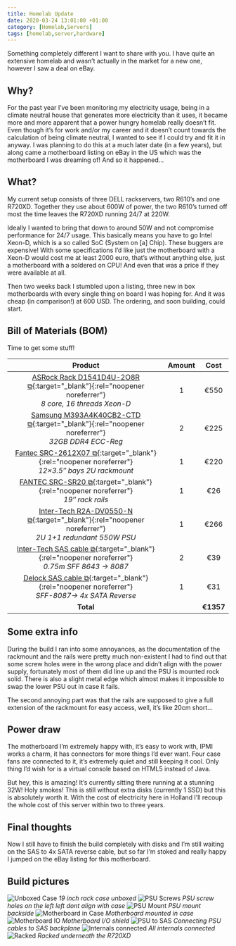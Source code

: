 ```yaml
---
title: Homelab Update
date: 2020-03-24 13:01:00 +01:00
category: [Homelab,Servers]
tags: [homelab,server,hardware]
---
```


Something completely different I want to share with you. I have quite an extensive homelab and wasn’t actually in the market for a new one, however I saw a deal on eBay.

## Why?
For the past year I’ve been monitoring my electricity usage, being in a climate neutral house that generates more electricity than it uses, it became more and more apparent that a power hungry homelab really doesn’t fit. Even though it’s for work and/or my career and it doesn’t count towards the calculation of being climate neutral, I wanted to see if I could try and fit it in anyway. I was planning to do this at a much later date (in a few years), but along came a motherboard listing on eBay in the US which was the motherboard I was dreaming of!
And so it happened…

## What?
My current setup consists of three DELL rackservers, two R610’s and one R720XD. Together they use about 600W of power, the two R610’s turned off most the time leaves the R720XD running 24/7 at 220W.

Ideally I wanted to bring that down to around 50W and not compromise performance for 24/7 usage. This basically means you have to go Intel Xeon-D, which is a so called SoC (System on [a] Chip). These buggers are expensive! With some specifications I’d like just the motherboard with a Xeon-D would cost me at least 2000 euro, that’s without anything else, just a motherboard with a soldered on CPU! And even that was a price if they were available at all.

Then two weeks back I stumbled upon a listing, three new in box motherboards with every single thing on board I was hoping for. And it was cheap (in comparison!) at 600 USD. The ordering, and soon building, could start.

## Bill of Materials (BOM)
Time to get some stuff!

| Product                                                      | Amount | Cost      |
|:------------------------------------------------------------:|:------:|:---------:|
| [ASRock Rack D1541D4U-2O8R ⧉](https://www.asrockrack.com/general/productdetail.asp?Model=D1541D4U-2O8R#Specifications){:target="_blank"}{:rel="noopener noreferrer"} <br /> _8 core, 16 threads Xeon-D_ | 1      | €550      |
| [Samsung M393A4K40CB2-CTD ⧉](https://www.samsung.com/semiconductor/dram/module/M393A4K40CB2-CTD/){:target="_blank"}{:rel="noopener noreferrer"} <br /> _32GB DDR4 ECC-Reg_          | 2      | €225      |
| [Fantec SRC-2612X07 ⧉](https://www.fantec.de/produkte/serverprodukte/19-server-storagegehaeuse/produkt/details/artikel/2163_fantec_src_2612x07/){:target="_blank"}{:rel="noopener noreferrer"} <br /> _12×3.5″ bays 2U rackmount_        | 1      | €220      |
| [FANTEC SRC-SR20 ⧉](https://www.fantec.de/produkte/serverprodukte/zubehoer/produkt/details/artikel/1671_fantec_src_sr20/){:target="_blank"}{:rel="noopener noreferrer"} <br /> _19″ rack rails_                      | 1      | €26       |
| [Inter-Tech R2A-DV0550-N ⧉](https://www.inter-tech.de/en/products/psu/server-psu/aspower-r2a-dv0550-n){:target="_blank"}{:rel="noopener noreferrer"} <br /> _2U 1+1 redundant 550W PSU_   | 1      | €266      |
| [Inter-Tech SAS cable ⧉](https://www.inter-tech.de/products/cable/data-cable/cable-88885005){:target="_blank"}{:rel="noopener noreferrer"} <br /> _0.75m SFF 8643 -> 8087_         | 2      | €39       |
| [Delock SAS cable ⧉](https://www.delock.com/produkt/83322/merkmale.html){:target="_blank"}{:rel="noopener noreferrer"} <br /> _SFF-8087-> 4x SATA Reverse_         | 1      | €31       |
| __Total__                                                    |        | __€1357__ |

## Some extra info
During the build I ran into some annoyances, as the documentation of the rackmount and the rails were pretty much non-existent I had to find out that some screw holes were in the wrong place and didn’t align with the power supply, fortunately most of them did line up and the PSU is mounted rock solid. There is also a slight metal edge which almost makes it impossible to swap the lower PSU out in case it fails.

The second annoying part was that the rails are supposed to give a full extension of the rackmount for easy access, well, it’s like 20cm short…

## Power draw
The motherboard I’m extremely happy with, it’s easy to work with, IPMI works a charm, it has connectors for more things I’d ever want. Four case fans are connected to it, it’s extremely quiet and still keeping it cool.
Only thing I’d wish for is a virtual console based on HTML5 instead of Java.

But hey, this is amazing! It’s currently sitting there running at a stunning 32W! Holy smokes! This is still without extra disks (currently 1 SSD) but this is absolutely worth it. With the cost of electricity here in Holland I’ll recoup the whole cost of this server within two to three years.

## Final thoughts
Now I still have to finish the build completely with disks and I’m still waiting on the SAS to 4x SATA reverse cable, but so far I’m stoked and really happy I jumped on the eBay listing for this motherboard.

## Build pictures
![Unboxed Case](https://mattsbos.pro/wp-content/uploads/2020/03/IMG_20200319_185640-1024x768.jpg)
_19 inch rack case unboxed_
![PSU Screws](https://mattsbos.pro/wp-content/uploads/2020/03/IMG_20200319_195227-1024x768.jpg)
_PSU screw holes on the left left dont align with case_
![PSU Mount](https://mattsbos.pro/wp-content/uploads/2020/03/IMG_20200319_200046-768x1024.jpg)
_PSU mount backside_
![Motherboard in Case](https://mattsbos.pro/wp-content/uploads/2020/03/IMG_20200319_202057-768x1024.jpg)
_Motherboard mounted in case_
![Motherboard IO](https://mattsbos.pro/wp-content/uploads/2020/03/IMG_20200319_202327-1024x768.jpg)
_Motherboard I/O shield_
![PSU to SAS](https://mattsbos.pro/wp-content/uploads/2020/03/IMG_20200319_210735-768x1024.jpg)
_Connecting PSU cables to SAS backplane_
![Internals connected](https://mattsbos.pro/wp-content/uploads/2020/03/IMG_20200320_161804-768x1024.jpg)
_All internals connected_
![Racked](https://mattsbos.pro/wp-content/uploads/2020/03/IMG_20200321_174904-1024x768.jpg)
_Racked underneath the R720XD_
